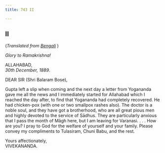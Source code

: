 ```yaml
---
title: 743 II

---
```

  

  


## II

(*Translated from [Bengali](b6019e7002.pdf)* )

*Glory to Ramakrishna!*

ALLAHABAD,  
*30th December, 1889*.

DEAR SIR (Shri Balaram Bose),

Gupta left a slip when coming and the next day a letter from Yogananda
gave me all the news and I immediately started for Allahabad which I
reached the day after, to find that Yogananda had completely recovered.
He had chicken-pox (with one or two smallpox rashes also). The doctor is
a noble soul, and they have got a brotherhood, who are all great pious
men and highly devoted to the service of Sādhus. They are particularly
anxious that I pass the month of Māgh here, but I am leaving for
Varanasi. . . . How are you? I pray to God for the welfare of yourself
and your family. Please convey my compliments to Tulasiram, Chuni Babu,
and the rest.

Yours affectionately,  
VIVEKANANDA.